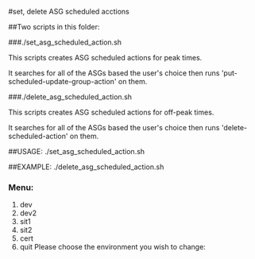 #set, delete ASG scheduled acctions

##Two scripts in this folder:

###./set_asg_scheduled_action.sh

This scripts creates ASG scheduled actions for peak times.

It searches for all of the ASGs based the user's choice then runs 'put-scheduled-update-group-action' on them.

###./delete_asg_scheduled_action.sh

This scripts creates ASG scheduled actions for off-peak times.

It searches for all of the ASGs based the user's choice then runs 'delete-scheduled-action' on them. 

##USAGE:
./set_asg_scheduled_action.sh

##EXAMPLE:
./delete_asg_scheduled_action.sh

### Menu:
1) dev
2) dev2
3) sit1
4) sit2
5) cert
6) quit
Please choose the environment you wish to change: